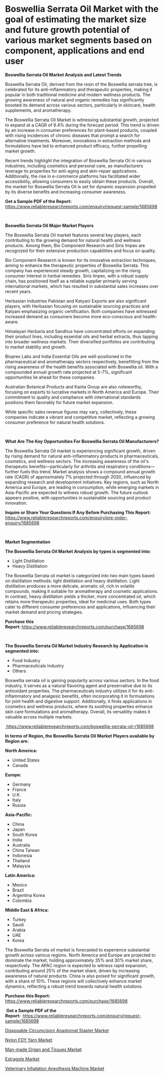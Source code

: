 <p><h1>Boswellia Serrata Oil Market with the goal of estimating the market size and future growth potential of various market segments based on component, applications and end user</h1></p><p><strong>Boswellia Serrata Oil Market Analysis and Latest Trends</strong></p>
<p><p>Boswellia Serrata Oil, derived from the resin of the Boswellia serrata tree, is celebrated for its anti-inflammatory and therapeutic properties, making it popular in both traditional medicine and modern wellness products. The growing awareness of natural and organic remedies has significantly boosted its demand across various sectors, particularly in skincare, health supplements, and aromatherapy.</p><p>The Boswellia Serrata Oil Market is witnessing substantial growth, projected to expand at a CAGR of 9.4% during the forecast period. This trend is driven by an increase in consumer preferences for plant-based products, coupled with rising incidences of chronic diseases that prompt a search for alternative treatments. Moreover, innovations in extraction methods and formulations have led to enhanced product efficacy, further propelling market growth.</p><p>Recent trends highlight the integration of Boswellia Serrata Oil in various industries, including cosmetics and personal care, as manufacturers leverage its properties for anti-aging and skin-repair applications. Additionally, the rise in e-commerce platforms has facilitated wider accessibility, allowing consumers to easily obtain these products. Overall, the market for Boswellia Serrata Oil is set for dynamic expansion propelled by its diverse benefits and increasing consumer awareness.</p></p>
<p><strong>Get a Sample PDF of the Report:&nbsp;</strong> <a href="https://www.reliableresearchreports.com/enquiry/request-sample/1685698?utm_campaign=7&utm_medium=2&utm_source=Github&utm_content=ia&utm_term=09112024&utm_id=boswellia-serrata-oil">https://www.reliableresearchreports.com/enquiry/request-sample/1685698</a></p>
<p>&nbsp;</p>
<p><strong>Boswellia Serrata Oil Major Market Players</strong></p>
<p><p>The Boswellia Serrata Oil market features several key players, each contributing to the growing demand for natural health and wellness products. Among them, Bio Component Research and Siris Impex are recognized for their extensive production capabilities and focus on quality. </p><p>Bio Component Research is known for its innovative extraction techniques, aiming to enhance the therapeutic properties of Boswellia Serrata. This company has experienced steady growth, capitalizing on the rising consumer interest in herbal remedies. Siris Impex, with a robust supply chain, has positioned itself as a reliable supplier primarily serving international markets, which has resulted in substantial sales increases over recent years.</p><p>Herbasian Industries Pakistan and Katyani Exports are also significant players, with Herbasian focusing on sustainable sourcing practices and Katyani emphasizing organic certification. Both companies have witnessed increased demand as consumers become more eco-conscious and health-aware.</p><p>Himalayan Herbaria and Sandhus have concentrated efforts on expanding their product lines, including essential oils and herbal extracts, thus tapping into broader wellness markets. Their diversified portfolios are contributing to market stability and growth.</p><p>Bioprex Labs and India Essential Oils are well-positioned in the pharmaceutical and aromatherapy sectors respectively, benefitting from the rising awareness of the health benefits associated with Boswellia oil. With a compounded annual growth rate projected at 5-7%, significant opportunities lie ahead for these companies.</p><p>Australian Botanical Products and Kanta Group are also noteworthy, focusing on exports to lucrative markets in North America and Europe. Their commitment to quality and compliance with international standards positions them favorably for future market expansion.</p><p>While specific sales revenue figures may vary, collectively, these companies indicate a vibrant and competitive market, reflecting a growing consumer preference for natural health solutions.</p></p>
<p>&nbsp;</p>
<p><strong>What Are The Key Opportunities For Boswellia Serrata Oil Manufacturers?</strong></p>
<p><p>The Boswellia Serrata Oil market is experiencing significant growth, driven by rising demand for natural anti-inflammatory products in pharmaceuticals, cosmetics, and wellness sectors. The increasing awareness of the oil's therapeutic benefits—particularly for arthritis and respiratory conditions—further fuels this trend. Market analysis shows a compound annual growth rate (CAGR) of approximately 7% projected through 2030, influenced by expanding research and development initiatives. Key regions, such as North America and Europe, are leading in consumption, while emerging markets in Asia-Pacific are expected to witness robust growth. The future outlook appears positive, with opportunities in sustainable sourcing and product innovation.</p></p>
<p><strong>Inquire or Share Your Questions If Any Before Purchasing This Report:</strong> <a href="https://www.reliableresearchreports.com/enquiry/pre-order-enquiry/1685698?utm_campaign=7&utm_medium=2&utm_source=Github&utm_content=ia&utm_term=09112024&utm_id=boswellia-serrata-oil">https://www.reliableresearchreports.com/enquiry/pre-order-enquiry/1685698</a></p>
<p>&nbsp;</p>
<p><strong>Market Segmentation</strong></p>
<p><strong>The Boswellia Serrata Oil Market Analysis by types is segmented into:</strong></p>
<p><ul><li>Light Distillation</li><li>Heavy Distillation</li></ul></p>
<p><p>The Boswellia Serrata oil market is categorized into two main types based on distillation methods: light distillation and heavy distillation. Light distillation produces a more delicate, aromatic oil, rich in volatile compounds, making it suitable for aromatherapy and cosmetic applications. In contrast, heavy distillation yields a thicker, more concentrated oil, which retains more therapeutic properties, ideal for medicinal uses. Both types cater to different consumer preferences and applications, influencing their market demand and pricing strategies.</p></p>
<p><strong>Purchase this Report:&nbsp;</strong><a href="https://www.reliableresearchreports.com/purchase/1685698?utm_campaign=7&utm_medium=2&utm_source=Github&utm_content=ia&utm_term=09112024&utm_id=boswellia-serrata-oil">https://www.reliableresearchreports.com/purchase/1685698</a></p>
<p>&nbsp;</p>
<p><strong>The Boswellia Serrata Oil Market Industry Research by Application is segmented into:</strong></p>
<p><ul><li>Food Industry</li><li>Pharmaceuticals Industry</li><li>Others</li></ul></p>
<p><p>Boswellia serrata oil is gaining popularity across various sectors. In the food industry, it serves as a natural flavoring agent and preservative due to its antioxidant properties. The pharmaceuticals industry utilizes it for its anti-inflammatory and analgesic benefits, often incorporating it in formulations for joint health and digestive support. Additionally, it finds applications in cosmetics and wellness products, where its soothing properties enhance skin care formulations and aromatherapy. Overall, its versatility makes it valuable across multiple markets.</p></p>
<p><a href="https://www.reliableresearchreports.com/boswellia-serrata-oil-r1685698?utm_campaign=7&utm_medium=2&utm_source=Github&utm_content=ia&utm_term=09112024&utm_id=boswellia-serrata-oil">&nbsp;https://www.reliableresearchreports.com/boswellia-serrata-oil-r1685698</a></p>
<p><strong>In terms of Region, the Boswellia Serrata Oil Market Players available by Region are:</strong></p>
<p>
    <p> <strong> North America: </strong>
        <ul>
            <li>United States</li>
            <li>Canada</li>
        </ul>
        </p> 
    <p> <strong> Europe: </strong>
        <ul>
            <li>Germany</li>
            <li>France</li>
            <li>U.K.</li>
            <li>Italy</li>
            <li>Russia</li>
        </ul>
        </p> 
    <p> <strong> Asia-Pacific: </strong>
        <ul>
            <li>China</li>
            <li>Japan</li>
            <li>South Korea</li>
            <li>India</li>
            <li>Australia</li>
            <li>China Taiwan</li>
            <li>Indonesia</li>
            <li>Thailand</li>
            <li>Malaysia</li>
        </ul>
        </p> 
    <p> <strong> Latin America: </strong>
        <ul>
            <li>Mexico</li>
            <li>Brazil</li>
            <li>Argentina Korea</li>
            <li>Colombia</li>
        </ul>
        </p> 
    <p> <strong> Middle East & Africa: </strong>
        <ul>
            <li>Turkey</li>
            <li>Saudi</li>
            <li>Arabia</li>
            <li>UAE</li>
            <li>Korea</li>
        </ul>
    </p>
    </p>
<p><p>The Boswellia Serrata oil market is forecasted to experience substantial growth across various regions. North America and Europe are projected to dominate the market, holding approximately 35% and 30% market share, respectively. The APAC region is expected to witness rapid expansion, contributing around 25% of the market share, driven by increasing awareness of natural products. China is also poised for significant growth, with a share of 10%. These regions will collectively enhance market dynamics, reflecting a robust trend towards natural health solutions.</p></p>
<p><strong>Purchase this Report: </strong><a href="https://www.reliableresearchreports.com/purchase/1685698?utm_campaign=7&utm_medium=2&utm_source=Github&utm_content=ia&utm_term=09112024&utm_id=boswellia-serrata-oil">https://www.reliableresearchreports.com/purchase/1685698</a></p>
<p>&nbsp;<strong>Get a Sample PDF of the Report:&nbsp;&nbsp;</strong><a href="https://www.reliableresearchreports.com/enquiry/request-sample/1685698?utm_campaign=7&utm_medium=2&utm_source=Github&utm_content=ia&utm_term=09112024&utm_id=boswellia-serrata-oil">https://www.reliableresearchreports.com/enquiry/request-sample/1685698</a></p>
<p><strong></strong></p>
<p><p><a href="https://issuu.com/reportprime-2/docs/disposable-circumcision-anastomat-s_b3584ebb9a9e01?utm_campaign=7&utm_medium=2&utm_source=Github&utm_content=ia&utm_term=09112024&utm_id=boswellia-serrata-oil">Disposable Circumcision Anastomat Stapler Market</a></p><p><a href="https://github.com/malandranz3ggo/Market-Research-Report-List-1/blob/main/nylon-fdy-yarn-market.md?utm_campaign=7&utm_medium=2&utm_source=Github&utm_content=ia&utm_term=09112024&utm_id=boswellia-serrata-oil">Nylon FDY Yarn Market</a></p><p><a href="https://issuu.com/reportprime-2/docs/man-made-organ-and-tissues-market-s_1fbf9ac24f36ab?utm_campaign=7&utm_medium=2&utm_source=Github&utm_content=ia&utm_term=09112024&utm_id=boswellia-serrata-oil">Man-made Organ and Tissues Market</a></p><p><a href="https://github.com/haydee0czminge/Market-Research-Report-List-1/blob/main/estragole-market.md?utm_campaign=7&utm_medium=2&utm_source=Github&utm_content=ia&utm_term=09112024&utm_id=boswellia-serrata-oil">Estragole Market</a></p><p><a href="https://issuu.com/reportprime-2/docs/veterinary-inhalation-anesthesia-ma_694cc911647a4a?utm_campaign=7&utm_medium=2&utm_source=Github&utm_content=ia&utm_term=09112024&utm_id=boswellia-serrata-oil">Veterinary Inhalation Anesthesia Machine Market</a></p></p>